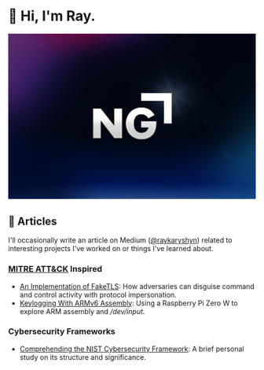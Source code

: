 # 👋 Hi, I'm Ray.

![NG Logo](./ng_logo.jpg)

## 📝 Articles

I'll occasionally write an article on Medium ([@raykaryshyn](https://medium.com/@raykaryshyn)) related to interesting projects I've worked on or things I've learned about.

### [MITRE ATT&CK](https://attack.mitre.org/) Inspired

- [An Implementation of FakeTLS](https://medium.com/@raykaryshyn/an-implementation-of-faketls-85b94f496d72): How adversaries can disguise command and control activity with protocol impersonation.
- [Keylogging With ARMv6 Assembly](https://medium.com/@raykaryshyn/keylogging-with-armv6-assembly-40edcf5bd0ff): Using a Raspberry Pi Zero W to explore ARM assembly and _/dev/input_.

### Cybersecurity Frameworks

- [Comprehending the NIST Cybersecurity Framework](https://medium.com/@raykaryshyn/comprehending-the-nist-cybersecurity-framework-1d6b5cd4ff3a): A brief personal study on its structure and significance.

<!--
**RayKaryshyn/RayKaryshyn** is a ✨ _special_ ✨ repository because its `README.md` (this file) appears on your GitHub profile.

Here are some ideas to get you started:

- 🔭 I’m currently working on ...
- 🌱 I’m currently learning ...
- 👯 I’m looking to collaborate on ...
- 🤔 I’m looking for help with ...
- 💬 Ask me about ...
- 📫 How to reach me: ...
- 😄 Pronouns: ...
- ⚡ Fun fact: ...
-->

